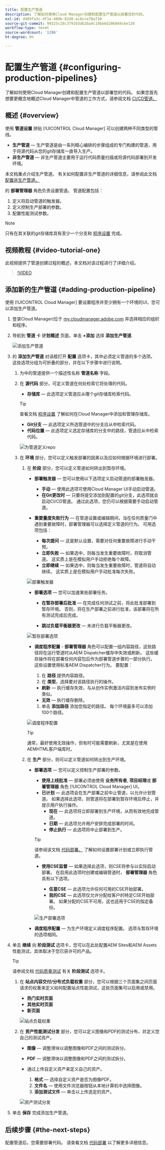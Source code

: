 ```yaml
---
title: 配置生产管道
description: 了解如何使用Cloud Manager创建和配置生产管道以部署您的代码。
exl-id: d489fa3c-df1e-480b-82d0-ac8cce78a710
source-git-commit: 99325c28c379103db2ba4c19bb6d206849c6e126
workflow-type: tm+mt
source-wordcount: '1296'
ht-degree: 0%

---
```



# 配置生产管道 {#configuring-production-pipelines}

了解如何使用Cloud Manager创建和配置生产管道以部署您的代码。 如果您首先想要更概念地概述Cloud Manager中管道的工作方式，请参阅文档 [CI/CD管道。](/help/overview/ci-cd-pipelines.md)

## 概述 {#overview}

使用 **管道设置** 拼贴 [!UICONTROL Cloud Manager] 可以创建两种不同类型的管线。

* **生产管道**  — 生产管道是由一系列精心编排的步骤组成的专门构建的管道，用于将源代码从您的git存储库一直导入生产。
* **非生产管道**  — 非生产管道主要用于运行代码质量扫描或将源代码部署到开发环境。

本文档重点介绍生产管道。 有关如何配置非生产管道的详细信息，请参阅此文档 [配置非生产管道。](/help/using/non-production-pipelines.md)

的 **部署管理器** 角色负责设置管道。 管道配置包括：

1. 定义将启动管道的触发器。
1. 定义控制生产部署的参数。
1. 配置性能测试参数。

>[!NOTE]
>
>只有在其关联的git存储库具有至少一个分支和 [程序设置](/help/getting-started/program-setup.md) 完成。

## 视频教程 {#video-tutorial-one}

此视频提供了管道创建过程的概述，本文档对该过程进行了详细介绍。

>[!VIDEO](https://video.tv.adobe.com/v/26314/)

## 添加新的生产管道 {#adding-production-pipeline}

使用 [!UICONTROL Cloud Manager] 要设置程序并至少拥有一个环境的UI，您可以添加生产管道。

1. 登录Cloud Manager(位于 [my.cloudmanager.adobe.com](https://my.cloudmanager.adobe.com/) 并选择相应的组织和程序。

1. 导航到 **管道** 卡 **计划概述** 页面，单击 **+添加** 选择 **添加生产管道**.

   ![添加生产管道](/help/assets/configure-pipelines/add-prod1.png)

1. 的 **添加生产管道** 对话框打开 **配置** 选项卡，其中必须定义管道的多个选项。 这些选项分组为可折叠的部分，并在以下步骤中进行说明。

   1. 为中的管道提供一个描述性名称 **管道名称** 字段。

   1. 在 **源代码** 部分，可定义管道在何处检索它将处理的代码。

      * **存储库**  — 此选项定义管道应从哪个git存储库检索代码。
      >[!TIP]
      >
      >查看文档 [程序设置](/help/getting-started/program-setup.md) 了解如何在Cloud Manager中添加和管理存储库。

      * **Git分支**  — 此选项定义所选管道中的分支应从中检索代码。
      * **代码位置**  — 此选项定义选定存储库的分支中的路径，管道应从中检索代码。

      ![为管道定义repo](/help/assets/configure-pipelines/add-prod2.png)

   1. 在 **环境** 部分，您可以定义触发部署的因素以及应如何根据环境进行部署。

      1. 在 **阶段** 部分，您可以定义管道如何转出到暂存环境。

         * **部署触发器**  — 您可以使用以下选项定义启动管道的部署触发器。

            * **手动**  — 使用此选项可使用Cloud Manager UI手动启动管道。
            * **在Git更改时**  — 只要将提交添加到配置的git分支，此选项就会启动CI/CD管道。 通过此选项，您仍可以根据需要手动启动管道。
         * **重要量度失败行为**  — 在管道设置或编辑期间，当在任何质量门中遇到重要故障时，部署管理器可以选择定义管道的行为。 可用选项包括：

            * **每次提问**  — 这是默认设置，需要对任何重要故障进行手动干预。
            * **立即失败**  — 如果选中，则每当发生重要故障时，将取消管道。 这实质上是在模拟用户手动拒绝每个故障。
            * **立即继续**  — 如果选中，则每当发生重要故障时，管道将自动继续。 这实质上是在模拟用户手动批准每次失败。

         ![部署触发器](/help/assets/configure-pipelines/add-prod3.png)

         * **部署选项**  — 您可以加速某些部署任务。

            * **在暂存部署后批准**  — 在完成任何测试之前，将此批准部署到暂存环境。 否则，将在生产部署之前进行批准，该部署将在所有测试完成后完成。

            * **跳过负载平衡器更改**  — 未进行负载平衡器更改。

         ![暂存部署选项](/help/assets/configure-pipelines/add-prod4.png)

         * **调度程序配置** - **部署管理器** 角色可以配置一组内容路径，这些路径将在运行管道时从AEM Dispatcher缓存中失效或刷新。 这些缓存操作将在部署任何内容包后作为部署管道步骤的一部分执行。 这些设置使用标准AEM Dispatcher行为。 要配置：

            1. 在 **路径** 提供内容路径。
            1. 在 **类型**，选择要对该路径执行的操作。
            * **刷新**  — 执行缓存失效，与从创作实例激活内容到发布实例时类似。
            * **无效**  — 执行缓存删除。
            1. 单击 **添加路径** 添加您指定的路径。 每个环境最多可以添加100个路径。

         ![调度程序配置](/help/assets/configure-pipelines/dispatcher-stage.png)

         >[!TIP]
         >
         >通常，最好使用无效操作，但有时可能需要刷新，尤其是在使用AEMHTML客户端库时。

      1. 在 **生产** 部分，则可以定义管道如何转出到生产环境。

         * **部署选项**  — 您可以定义控制生产部署的参数。

            * **使用上线批准**  — 部署必须由使用 **业务所有者**, **项目经理**&#x200B;或 **部署管理器** 角色 [!UICONTROL Cloud Manager] UI。
            * **已计划**  — 此选项会在生产部署之前中止管道，以允许计划管道。 如果选择此选项，则管道将在部署到暂存环境后停止，并提示用户执行操作。
               * **现在**  — 此选项将立即部署到生产环境，从而有效地完成管道。
               * **日期**  — 此选项允许用户安排完成部署的时间。
               * **停止执行**  — 此选项将中止部署到生产。

            >[!TIP]
            >
            >请参阅该文档 [代码部署、](/help/using/code-deployment.md) 了解如何设置部署计划或立即执行管道。

            * **使用CSE监督**  — 如果选择此选项，则CSE将参与以实际启动部署。 在启用此选项时创建或编辑管道时， **部署管理器** 角色具有以下选项。

               * **任意CSE**  — 此选项允许任何可用的CSE开始部署。
               * **我的CSE**  — 此选项仅允许分配给客户的特定CSE开始部署。 如果分配的CSE不可用，这也适用于CSE的指定备份。

            ![生产部署选项](/help/assets/configure-pipelines/prod-deploymentoptions.png)

         * **调度程序配置**  — 为生产环境定义调度程序配置。 选项与暂存环境的选项相同。











1. 单击 **继续** 向 **阶段测试** 选项卡，您可以在此处配置AEM Sites和AEM Assets性能测试，具体取决于您已获许可的产品。

   >[!TIP]
   >
   >请参阅文档 [代码质量测试](/help/using/code-quality-testing.md#performance-testing) 有关 **阶段测试** 选项卡。

   1. 在 **站点内容交付/分布式负载权重** 部分，您可以根据三个页面集之间页面请求的权重来定义如何配置站点性能测试，这些页面集可以启用或禁用。

      * **热门实时页面**
      * **其他实时页面**
      * **新页面**

      ![站点负载权重](/help/assets/configure-pipelines/add-prod5.png)

   1. 在 **资产性能测试分发** 部分，您可以定义图像和PDF的测试分布，并定义您自己的测试资产。

      * **图像**  — 调整滑块以调整图像和PDF之间的测试拆分。
      * **PDF**  — 调整滑块以调整图像和PDF之间的测试拆分。

      * 通过上传自定义资产来定义自己的资产。

         1. **格式**  — 选择自定义资产是否为图像PDF。
         1. **文件名**  — 使用文件浏览器按钮从本地计算机中选择图像。
         1. **添加测试文件**  — 单击以上传选定的资产。

      ![资产测试分发](/help/assets/configure-pipelines/add-prod6.png)



1. 单击 **保存** 完成添加生产管道。

## 后续步骤 {#the-next-steps}

配置管道后，您需要部署代码。 请查看文档 [代码部署](/help/using/code-deployment.md) 以了解更多详细信息。
